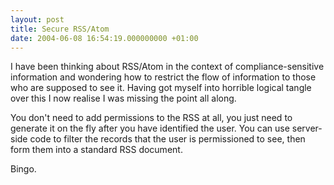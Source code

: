 ```yaml
---
layout: post
title: Secure RSS/Atom
date: 2004-06-08 16:54:19.000000000 +01:00
---
```

I have been thinking about RSS/Atom in the context of compliance-sensitive information and wondering how to restrict the flow of information to those who are supposed to see it. Having got myself into horrible logical tangle over this I now realise I was missing the point all along.

You don't need to add permissions to the RSS at all, you just need to generate it on the fly after you have identified the user. You can use server-side code to filter the records that the user is permissioned to see, then form them into a standard RSS document.

Bingo.
